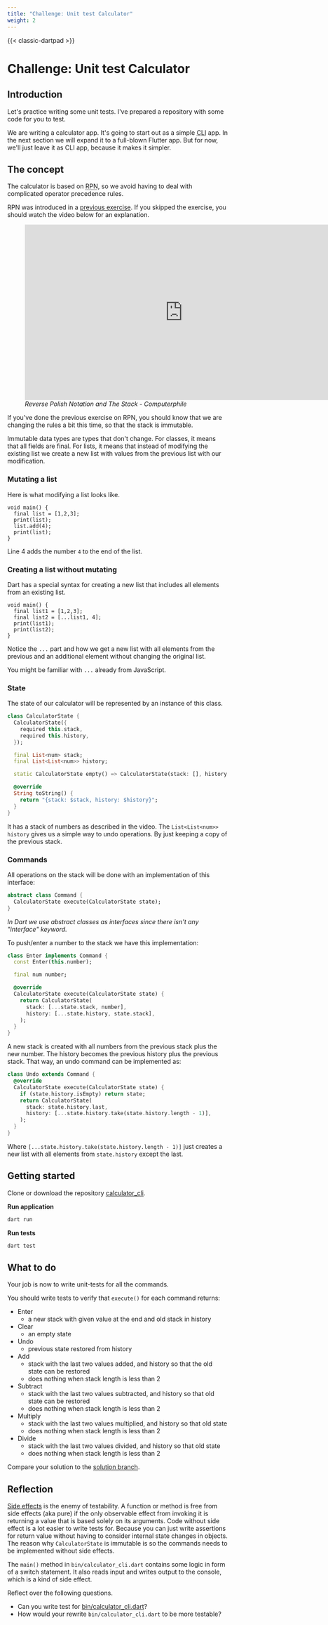 ```yaml
---
title: "Challenge: Unit test Calculator"
weight: 2
---
```


{{< classic-dartpad >}}

# Challenge: Unit test Calculator

## Introduction

Let's practice writing some unit tests.
I've prepared a repository with some code for you to test.

We are writing a calculator app.
It's going to start out as a simple <abbr title="Command-line interface">CLI</abbr> app.
In the next section we will expand it to a full-blown Flutter app.
But for now, we'll just leave it as CLI app, because it makes it simpler.

## The concept

The calculator is based on <abbr title="Reverse Polish Notation">RPN</abbr>, so
we avoid having to deal with complicated operator precedence rules.

RPN was introduced in a [previous exercise](../../learning-dart/rpn).
If you skipped the exercise, you should watch the video below for an
explanation.

<figure>
<iframe width="720" height="400" src="https://www.youtube.com/embed/7ha78yWRDlE?si=M21W2n2Sq_0yp9bM" title="YouTube video player" frameborder="0" allow="accelerometer; autoplay; clipboard-write; encrypted-media; gyroscope; picture-in-picture; web-share" referrerpolicy="strict-origin-when-cross-origin" allowfullscreen></iframe>
  <figcaption><i>Reverse Polish Notation and The Stack - Computerphile</i></figcaption>
</figure>

If you've done the previous exercise on RPN, you should know that we are
changing the rules a bit this time, so that the stack is immutable.

Immutable data types are types that don't change.
For classes, it means that all fields are final.
For lists, it means that instead of modifying the existing list we create a new
list with values from the previous list with our modification.

### Mutating a list

Here is what modifying a list looks like.

```run-dartpad:theme-dark:mode-dart:run-false:width-100%:height-200px
void main() {
  final list = [1,2,3];
  print(list);
  list.add(4);
  print(list);
}
```

Line 4 adds the number `4` to the end of the list.

### Creating a list without mutating

Dart has a special syntax for creating a new list that includes all elements
from an existing list.

```run-dartpad:theme-dark:mode-dart:run-false:width-100%:height-200px
void main() {
  final list1 = [1,2,3];
  final list2 = [...list1, 4];
  print(list1);
  print(list2);
}
```

Notice the `...` part and how we get a new list with all elements from the
previous and an additional element without changing the original list.

You might be familiar with `...` already from JavaScript.

### State

The state of our calculator will be represented by an instance of this class.

```dart
class CalculatorState {
  CalculatorState({
    required this.stack,
    required this.history,
  });

  final List<num> stack;
  final List<List<num>> history;

  static CalculatorState empty() => CalculatorState(stack: [], history: []);

  @override
  String toString() {
    return "{stack: $stack, history: $history}";
  }
}
```

It has a stack of numbers as described in the video.
The `List<List<num>> history` gives us a simple way to undo operations.
By just keeping a copy of the previous stack.

### Commands

All operations on the stack will be done with an implementation of this
interface:

```dart
abstract class Command {
  CalculatorState execute(CalculatorState state);
}
```

_In Dart we use abstract classes as interfaces since there isn't any "interface" keyword._

To push/enter a number to the stack we have this implementation:

```dart
class Enter implements Command {
  const Enter(this.number);

  final num number;

  @override
  CalculatorState execute(CalculatorState state) {
    return CalculatorState(
      stack: [...state.stack, number],
      history: [...state.history, state.stack],
    );
  }
}
```

A new stack is created with all numbers from the previous stack plus the new
number.
The history becomes the previous history plus the previous stack.
That way, an undo command can be implemented as:

```dart
class Undo extends Command {
  @override
  CalculatorState execute(CalculatorState state) {
    if (state.history.isEmpty) return state;
    return CalculatorState(
      stack: state.history.last,
      history: [...state.history.take(state.history.length - 1)],
    );
  }
}
```

Where `[...state.history.take(state.history.length - 1)]` just creates a new
list with all elements from `state.history` except the last.

## Getting started

Clone or download the repository
[calculator_cli](https://github.com/fluttered-book/calculator_cli).

**Run application**

```sh
dart run
```

**Run tests**

```sh
dart test
```

## What to do

Your job is now to write unit-tests for all the commands.

You should write tests to verify that `execute()` for each command returns:

- Enter
  - a new stack with given value at the end and old stack in history
- Clear
  - an empty state
- Undo
  - previous state restored from history
- Add
  - stack with the last two values added, and history so that the old state can be restored
  - does nothing when stack length is less than 2
- Subtract
  - stack with the last two values subtracted, and history so that old state
    can be restored
  - does nothing when stack length is less than 2
- Multiply
  - stack with the last two values multiplied, and history so that old state
  - does nothing when stack length is less than 2
- Divide
  - stack with the last two values divided, and history so that old state
  - does nothing when stack length is less than 2

Compare your solution to the [solution
branch](https://github.com/fluttered-book/calculator_cli/tree/solution).

## Reflection

[Side effects](<https://en.wikipedia.org/wiki/Side_effect_(computer_science)>) is
the enemy of testability.
A function or method is free from side effects (aka pure) if the only
observable effect from invoking it is returning a value that is based solely on
its arguments.
Code without side effect is a lot easier to write tests for.
Because you can just write assertions for return value without having to
consider internal state changes in objects.
The reason why `CalculatorState` is immutable is so the commands needs to be
implemented without side effects.

The `main()` method in `bin/calculator_cli.dart` contains some logic in form of
a switch statement.
It also reads input and writes output to the console, which is a kind of side
effect.

Reflect over the following questions.

- Can you write test for [bin/calculator_cli.dart](https://github.com/fluttered-book/calculator_cli/blob/main/bin/calculator_cli.dart)?
- How would your rewrite `bin/calculator_cli.dart` to be more testable?
